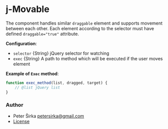 # j-Movable

The component handles similar `draggable` element and supports movement between each other. Each element according to the selector must have defined `draggable="true"` attribute.

__Configuration__:

- `selector` {String} jQuery selector for watching
- `exec` {String} A path to method which will be executed if the user moves element

__Example of `Exec` method__:

```javascript
function exec_method(list, dragged, target) {
	// @list jQuery list
}
```

### Author

- Peter Širka <petersirka@gmail.com>
- [License](https://www.totaljs.com/license/)